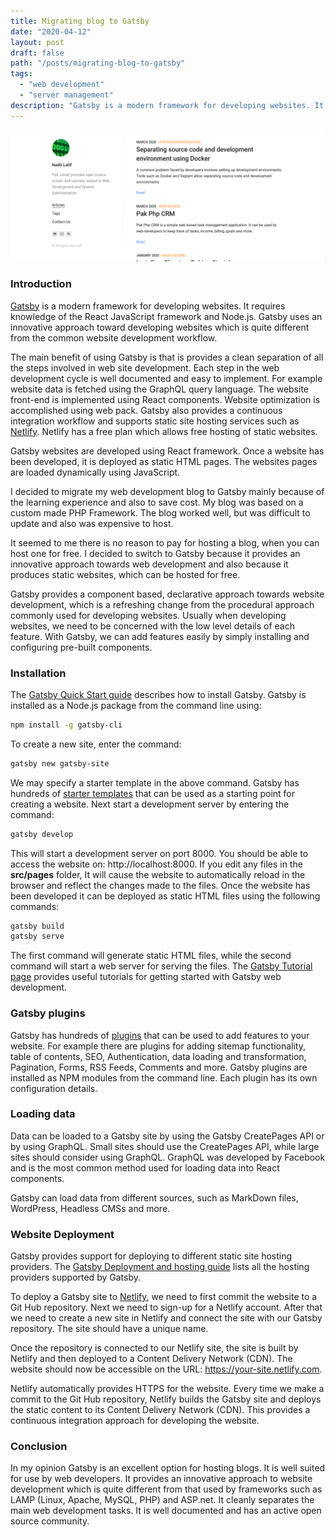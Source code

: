 ```yaml
---
title: Migrating blog to Gatsby
date: "2020-04-12"
layout: post
draft: false
path: "/posts/migrating-blog-to-gatsby"
tags:
  - "web development"
  - "server management"
description: "Gatsby is a modern framework for developing websites. It requires knowledge of the React JavaScript framework and Node.js. Gatsby uses an innovative approach toward developing websites which is quite different from the common website development workflow."
---
```


![Pak Jiddat Website](./pakjiddat-website.png)

### Introduction
[Gatsby](https://www.gatsbyjs.org/) is a modern framework for developing websites. It requires knowledge of the React JavaScript framework and Node.js. Gatsby uses an innovative approach toward developing websites which is quite different from the common website development workflow.

The main benefit of using Gatsby is that is provides a clean separation of all the steps involved in web site development. Each step in the web development cycle is well documented and easy to implement. For example website data is fetched using the GraphQL query language. The website front-end is implemented using React components. Website optimization is accomplished using web pack. Gatsby also provides a continuous integration workflow and supports static site hosting services such as [Netlify](https://www.netlify.com/). Netlify has a free plan which allows free hosting of static websites.

Gatsby websites are developed using React framework. Once a website has been developed, it is deployed as static HTML pages. The websites pages are loaded dynamically using JavaScript.

I decided to migrate my web development blog to Gatsby mainly because of the learning experience and also to save cost. My blog was based on a custom made PHP Framework. The blog worked well, but was difficult to update and also was expensive to host.

It seemed to me there is no reason to pay for hosting a blog, when you can host one for free. I decided to switch to Gatsby because it provides an innovative approach towards web development and also because it produces static websites, which can be hosted for free.

Gatsby provides a component based, declarative approach towards website development, which is a refreshing change from the procedural approach commonly used for developing websites. Usually when developing websites, we need to be concerned with the low level details of each feature. With Gatsby, we can add features easily by simply installing and configuring pre-built components.

### Installation
The [Gatsby Quick Start guide](https://www.gatsbyjs.org/docs/quick-start/) describes how to install Gatsby. Gatsby is installed as a Node.js package from the command line using:

```bash
npm install -g gatsby-cli
```

To create a new site, enter the command:

```bash
gatsby new gatsby-site
```

We may specify a starter template in the above command. Gatsby has hundreds of [starter templates](https://www.gatsbyjs.org/starters/) that can be used as a starting point for creating a website. Next start a development server by entering the command:

```bash
gatsby develop
```

This will start a development server on port 8000. You should be able to access the website on: http://localhost:8000. If you edit any files in the **src/pages** folder, It will cause the website to automatically reload in the browser and reflect the changes made to the files. Once the website has been developed it can be deployed as static HTML files using the following commands:

```bash
gatsby build
gatsby serve
```

The first command will generate static HTML files, while the second command will start a web server for serving the files. The [Gatsby Tutorial page](https://www.gatsbyjs.org/tutorial/) provides useful tutorials for getting started with Gatsby web development.

### Gatsby plugins
Gatsby has hundreds of [plugins](https://www.gatsbyjs.org/plugins/) that can be used to add features to your website. For example there are plugins for adding sitemap functionality, table of contents, SEO, Authentication, data loading and transformation, Pagination, Forms, RSS Feeds, Comments and more. Gatsby plugins are installed as NPM modules from the command line. Each plugin has its own configuration details.

### Loading data
Data can be loaded to a Gatsby site by using the Gatsby CreatePages API or by using GraphQL. Small sites should use the CreatePages API, while large sites should consider using GraphQL. GraphQL was developed by Facebook and is the most common method used for loading data into React components.

Gatsby can load data from different sources, such as MarkDown files, WordPress, Headless CMSs and more.

### Website Deployment
Gatsby provides support for deploying to different static site hosting providers. The [Gatsby Deployment and hosting guide](https://www.gatsbyjs.org/docs/deploying-and-hosting/) lists all the hosting providers supported by Gatsby.

To deploy a Gatsby site to [Netlify](https://www.gatsbyjs.org/docs/deploying-to-netlify/), we need to first commit the website to a Git Hub repository. Next we need to sign-up for a Netlify account. After that we need to create a new site in Netlify and connect the site with our Gatsby repository. The site should have a unique name.

Once the repository is connected to our Netlify site, the site is built by Netlify and then deployed to a Content Delivery Network (CDN). The website should now be accessible on the URL: https://your-site.netlify.com.

Netlify automatically provides HTTPS for the website. Every time we make a commit to the Git Hub repository, Netlify builds the Gatsby site and deploys the static content to its Content Delivery Network (CDN). This provides a continuous integration approach for developing the website.

### Conclusion
In my opinion Gatsby is an excellent option for hosting blogs. It is well suited for use by web developers. It provides an innovative approach to website development which is quite different from that used by frameworks such as LAMP (Linux, Apache, MySQL, PHP) and ASP.net. It cleanly separates the main web development tasks. It is well documented and has an active open source community.
